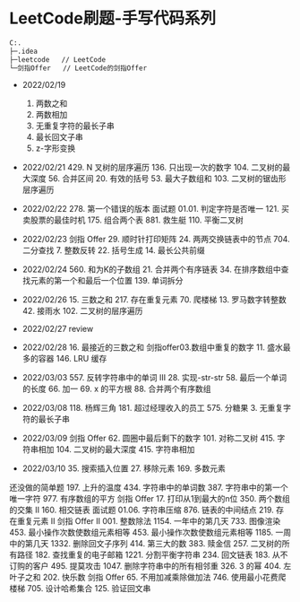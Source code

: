 # LeetCode刷题-手写代码系列

```bash
C:.
├─.idea		 
├─leetcode   // LeetCode
└─剑指Offer	// LeetCode的剑指Offer
```

- 2022/02/19
  1. 两数之和
  2. 两数相加
  3. 无重复字符的最长子串
  5. 最长回文子串
  6. z-字形变换

- 2022/02/21
  429. N 叉树的层序遍历
  136. 只出现一次的数字
  104. 二叉树的最大深度
  56. 合并区间
  20. 有效的括号
  53. 最大子数组和
  103. 二叉树的锯齿形层序遍历

- 2022/02/22
  278. 第一个错误的版本
  面试题 01.01. 判定字符是否唯一
  121. 买卖股票的最佳时机
  175. 组合两个表
  881. 救生艇
  110. 平衡二叉树

- 2022/02/23
  剑指 Offer 29. 顺时针打印矩阵
  24. 两两交换链表中的节点
  704. 二分查找
  7. 整数反转
  22. 括号生成
  14. 最长公共前缀

- 2022/02/24
  560. 和为K的子数组
  21. 合并两个有序链表
  34. 在排序数组中查找元素的第一个和最后一个位置
  139. 单词拆分

- 2022/02/26
  15. 三数之和
  217. 存在重复元素
  70. 爬楼梯
  13. 罗马数字转整数
  42. 接雨水
  102. 二叉树的层序遍历

- 2022/02/27
  review 

- 2022/02/28
  16. 最接近的三数之和
  剑指offer03.数组中重复的数字
  11. 盛水最多的容器
  146. LRU 缓存

- 2022/03/03
  557. 反转字符串中的单词 III
  28. 实现-str-str
  58. 最后一个单词的长度
  66. 加一
  69. x 的平方根
  88. 合并两个有序数组

- 2022/03/08
  118. 杨辉三角
  181. 超过经理收入的员工
  575. 分糖果
  3. 无重复字符的最长子串

- 2022/03/09
  剑指 Offer 62. 圆圈中最后剩下的数字
  101. 对称二叉树
  415. 字符串相加
  104. 二叉树的最大深度
  415. 字符串相加

- 2022/03/10
  35. 搜索插入位置
  27. 移除元素
  169. 多数元素


还没做的简单题
  197. 上升的温度
  434. 字符串中的单词数
  387. 字符串中的第一个唯一字符
  977. 有序数组的平方
  剑指 Offer 17. 打印从1到最大的n位
  350. 两个数组的交集 II
  160. 相交链表
  面试题 01.06. 字符串压缩
  876. 链表的中间结点
  219. 存在重复元素 II
  剑指 Offer II 001. 整数除法
  1154. 一年中的第几天
  733. 图像渲染
  453. 最小操作次数使数组元素相等
  453. 最小操作次数使数组元素相等
  1185. 一周中的第几天
  1332. 删除回文子序列
  414. 第三大的数
  383. 赎金信
  257. 二叉树的所有路径
  182. 查找重复的电子邮箱
  1221. 分割平衡字符串
  234. 回文链表
  183. 从不订购的客户
  495. 提莫攻击
  1047. 删除字符串中的所有相邻重
  326. 3 的幂
  404. 左叶子之和
  202. 快乐数
  剑指 Offer 65. 不用加减乘除做加法
  746. 使用最小花费爬楼梯
  705. 设计哈希集合
  125. 验证回文串